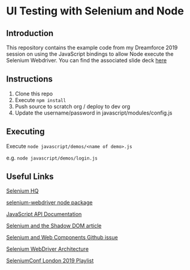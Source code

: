 # UI Testing with Selenium and Node

## Introduction

This repository contains the example code from my Dreamforce 2019 session on using the
JavaScript bindings to allow Node execute the Selenium Webdriver. You can find the 
associated slide deck [here](https://bobbuzz.me.uk/DF19Slides)

## Instructions

1. Clone this repo
1. Execute `npm install`
1. Push source to scratch org / deploy to dev org
1. Update the username/password in javascript/modules/config.js

## Executing

Execute `node javascript/demos/<name of demo>.js`

e.g. `node javascript/demos/login.js`

## Useful Links

[Selenium HQ](https://bobbuzz.me.uk/selenium)

[selenium-webdriver node package](https://bobbuzz.me.uk/2GPuDVS)

[JavaScript API Documentation](https://bobbuzz.me.uk/JSAPI)

[Selenium and the Shadow DOM article](https://bobbuzz.me.uk/2SIISTP)

[Selenium and Web Components Github issue](https://bobbuzz.me.uk/WC)

[Selenium WebDriver Architecture](https://bobbuzz.me.uk/WDArch)

[SeleniumConf London 2019 Playlist](https://bobbuzz.me.uk/SeConf)
